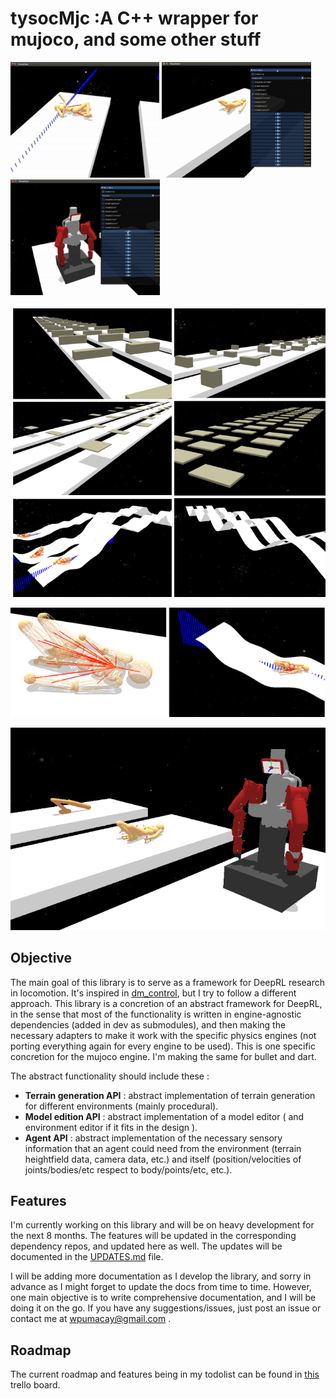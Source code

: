 # tysocMjc :A C++ wrapper for mujoco, and some other stuff

![intro-1](_imgs/gif_tysocMjc_progress_1_1.gif) ![intro-2](_imgs/gif_tysocMjc_progress_1_2.gif) ![intro-3](_imgs/gif_tysocMjc_progress_1_3.gif)

![intro-3](_imgs/img_tysocmjc_terrains.png)

![intro-4](_imgs/img_tysocmjc_sensors.png)

![intro-5](_imgs/img_tysocmjc_agents.png)

## Objective

The main goal of this library is to serve as a framework for DeepRL research in locomotion. It's inspired in [dm_control](https://github.com/deepmind/dm_control), but I try to follow a different approach. This library is a concretion of an abstract framework for DeepRL, in the sense that most of the functionality is written in engine-agnostic dependencies (added in dev as submodules), and then making the necessary adapters to make it work with the specific physics engines (not porting everything again for every engine to be used). This is one specific concretion for the mujoco engine. I'm making the same for bullet and dart.

The abstract functionality should include these :

* **Terrain generation API** : abstract implementation of terrain generation for different environments (mainly procedural).
* **Model edition API** : abstract implementation of a model editor ( and environment editor if it fits in the design ).
* **Agent API** : abstract implementation of the necessary sensory information that an agent could need from the environment (terrain heightfield data, camera data, etc.) and itself (position/velocities of joints/bodies/etc respect to body/points/etc, etc.).

## Features

I'm currently working on this library and will be on heavy development for the next 8 months. The features will be updated in the corresponding dependency repos, and updated here as well. The updates will be documented in the [UPDATES.md](https://github.com/wpumacay/tysocMjc/blob/master/doc/UPDATES.md) file.

I will be adding more documentation as I develop the library, and sorry in advance as I might forget to update the docs from time to time. However, one main objective is to write comprehensive documentation, and I will be doing it on the go. If you have any suggestions/issues, just post an issue or contact me at wpumacay@gmail.com .

## Roadmap

The current roadmap and features being in my todolist can be found in [this](https://trello.com/b/pLkqprwU) trello board.
